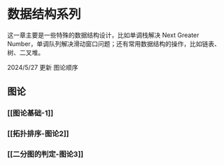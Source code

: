 # 数据结构系列

这一章主要是一些特殊的数据结构设计，比如单调栈解决 Next Greater Number，单调队列解决滑动窗口问题；还有常用数据结构的操作，比如链表、树、二叉堆。

2024/5/27 更新 图论顺序

## 图论

### [[图论基础-1]]

### [[拓扑排序-图论2]]

### [[二分图的判定-图论3]]